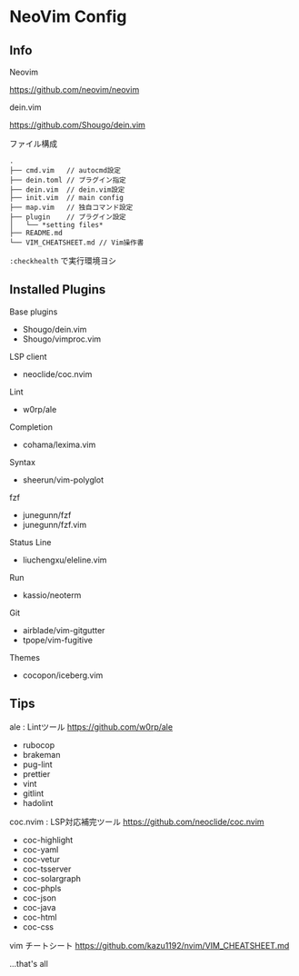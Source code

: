 # NeoVim Config

## Info

Neovim

<https://github.com/neovim/neovim>

dein.vim

<https://github.com/Shougo/dein.vim>

ファイル構成

```
.
├── cmd.vim   // autocmd設定
├── dein.toml // プラグイン指定
├── dein.vim  // dein.vim設定
├── init.vim  // main config
├── map.vim   // 独自コマンド設定
├── plugin    // プラグイン設定
│   └── *setting files*
├── README.md
└── VIM_CHEATSHEET.md // Vim操作書
```

`:checkhealth` で実行環境ヨシ

## Installed Plugins

Base plugins

- Shougo/dein.vim
- Shougo/vimproc.vim

LSP client

- neoclide/coc.nvim

Lint

- w0rp/ale

Completion

- cohama/lexima.vim

Syntax

- sheerun/vim-polyglot

fzf

- junegunn/fzf
- junegunn/fzf.vim

Status Line

- liuchengxu/eleline.vim

Run

- kassio/neoterm

Git

- airblade/vim-gitgutter
- tpope/vim-fugitive

Themes

- cocopon/iceberg.vim

## Tips

ale : Lintツール
<https://github.com/w0rp/ale>

- rubocop
- brakeman
- pug-lint
- prettier
- vint
- gitlint
- hadolint

coc.nvim : LSP対応補完ツール
<https://github.com/neoclide/coc.nvim>

- coc-highlight
- coc-yaml
- coc-vetur
- coc-tsserver
- coc-solargraph
- coc-phpls
- coc-json
- coc-java
- coc-html
- coc-css

vim チートシート
<https://github.com/kazu1192/nvim/VIM_CHEATSHEET.md>

...that's all
